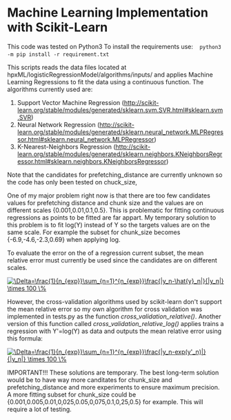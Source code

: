 # Machine Learning Implementation with Scikit-Learn

This code was tested on Python3
To install the requirements use:
` ` `
python3 -m pip install -r requirement.txt
` ` `

This scripts reads the data files located at hpxML/logisticRegressionModel/algorithms/inputs/ and applies Machine Learning Regressions to fit the data using a continuous function.
The algorithms currently used are:

1. Support Vector Machine Regression (http://scikit-learn.org/stable/modules/generated/sklearn.svm.SVR.html#sklearn.svm.SVR)
2. Neural Network Regression (http://scikit-learn.org/stable/modules/generated/sklearn.neural_network.MLPRegressor.html#sklearn.neural_network.MLPRegressor)
3. K-Nearest-Neighbors Regression (http://scikit-learn.org/stable/modules/generated/sklearn.neighbors.KNeighborsRegressor.html#sklearn.neighbors.KNeighborsRegressor)

Note that the candidates for prefetching_distance are currently unknown so the code has only been tested on chuck_size,

One of my major problem right now is that there are too few candidates values for prefetching distance and chunk size and the values are on different scales {0.001,0.01,0.1,0.5}. This is problematic for fitting continuous regressions as points to be fitted are far appart. My temporary solution to this problem is to fit log(Y) instead of Y so the targets values are on the same scale. 
For example the subset for chunk_size becomes {-6.9,-4.6,-2.3,0.69} when applying log.

To evaluate the error on the of a regression current subset, the mean relative error must currently be used since the candidates are on different scales.

<a href="http://www.codecogs.com/eqnedit.php?latex=\Delta=\frac{1}{n_{exp}}\sum_{n=1}^{n_{exp}}\frac{|y_n-\hat{y}_n|}{|y_n|}&space;\times&space;100&space;\%" target="_blank"><img src="http://latex.codecogs.com/gif.latex?\Delta=\frac{1}{n_{exp}}\sum_{n=1}^{n_{exp}}\frac{|y_n-\hat{y}_n|}{|y_n|}&space;\times&space;100&space;\%" title="\Delta=\frac{1}{n_{exp}}\sum_{n=1}^{n_{exp}}\frac{|y_n-\hat{y}_n|}{|y_n|} \times 100 \%" /></a>

However, the cross-validation algorithms used by scikit-learn don't support the mean relative error so my own algorithm for cross validation was implemented in tests.py as the function *cross_validation_relative()*. Another version of this function called *cross_validation_relative_log()* applies trains a regression with Y'=log(Y)  as data and outputs the mean relative error using this formula:

<a href="http://www.codecogs.com/eqnedit.php?latex=\Delta=\frac{1}{n_{exp}}\sum_{n=1}^{n_{exp}}\frac{|y_n-exp(y'_n)|}{|y_n|}&space;\times&space;100&space;\%" target="_blank"><img src="http://latex.codecogs.com/gif.latex?\Delta=\frac{1}{n_{exp}}\sum_{n=1}^{n_{exp}}\frac{|y_n-exp(y'_n)|}{|y_n|}&space;\times&space;100&space;\%" title="\Delta=\frac{1}{n_{exp}}\sum_{n=1}^{n_{exp}}\frac{|y_n-exp(y'_n)|}{|y_n|} \times 100 \%" /></a>


IMPORTANT!!! These solutions are temporary. The best long-term solution would be to have way more canditates for chunk_size and prefetching_distance and more experiments to ensure maximum precision. A more fitting subset for chunk_size could be {0.001,0.005,0.01,0,025,0.05,0,075,0.1,0,25,0.5} for example. This will require a lot of testing.
